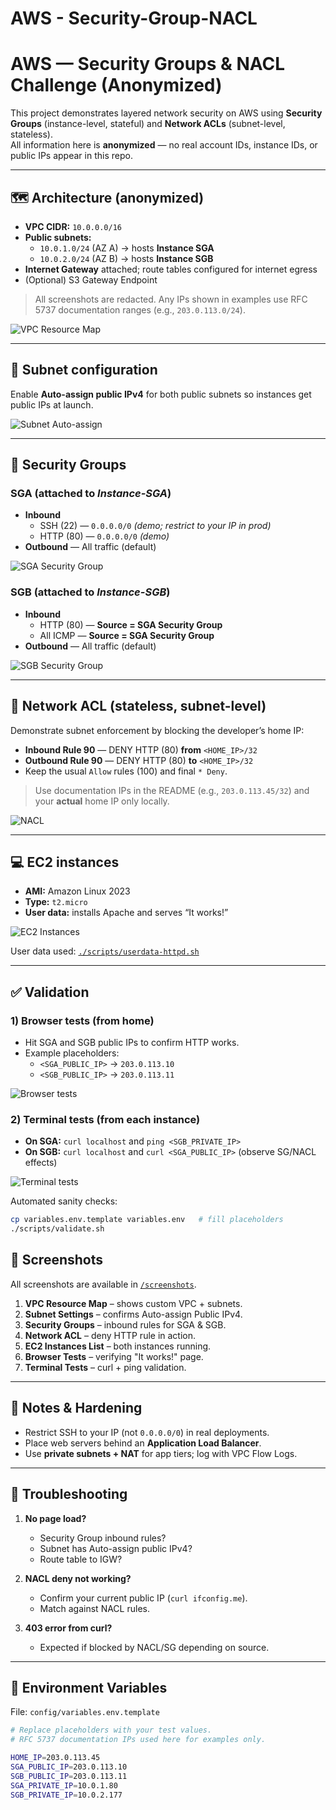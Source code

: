 # AWS - Security-Group-NACL

# AWS — Security Groups & NACL Challenge (Anonymized)

This project demonstrates layered network security on AWS using **Security Groups** (instance-level, stateful) and **Network ACLs** (subnet-level, stateless).  
All information here is **anonymized** — no real account IDs, instance IDs, or public IPs appear in this repo.

---

## 🗺️ Architecture (anonymized)

- **VPC CIDR:** `10.0.0.0/16`
- **Public subnets:**
  - `10.0.1.0/24` (AZ A) → hosts **Instance SGA**
  - `10.0.2.0/24` (AZ B) → hosts **Instance SGB**
- **Internet Gateway** attached; route tables configured for internet egress
- (Optional) S3 Gateway Endpoint

> All screenshots are redacted. Any IPs shown in examples use RFC 5737 documentation ranges (e.g., `203.0.113.0/24`).

![VPC Resource Map](./screenshots/01-vpc-resource-map.png)

---

## 🔧 Subnet configuration

Enable **Auto-assign public IPv4** for both public subnets so instances get public IPs at launch.

![Subnet Auto-assign](./screenshots/02-subnet-public-ip.png)

---

## 🔐 Security Groups

### SGA (attached to *Instance-SGA*)
- **Inbound**
  - SSH (22) — `0.0.0.0/0` *(demo; restrict to your IP in prod)*
  - HTTP (80) — `0.0.0.0/0` *(demo)*
- **Outbound** — All traffic (default)

![SGA Security Group](./screenshots/03-sga-security-group.png)

### SGB (attached to *Instance-SGB*)
- **Inbound**
  - HTTP (80) — **Source = SGA Security Group**
  - All ICMP — **Source = SGA Security Group**
- **Outbound** — All traffic (default)

![SGB Security Group](./screenshots/04-sgb-security-group.png)

---

## 🚧 Network ACL (stateless, subnet-level)

Demonstrate subnet enforcement by blocking the developer’s home IP:

- **Inbound Rule 90** — DENY HTTP (80) **from** `<HOME_IP>/32`
- **Outbound Rule 90** — DENY HTTP (80) **to** `<HOME_IP>/32`
- Keep the usual `Allow` rules (100) and final `* Deny`.

> Use documentation IPs in the README (e.g., `203.0.113.45/32`) and your **actual** home IP only locally.

![NACL](./screenshots/05-network-acl.png)

---

## 💻 EC2 instances

- **AMI:** Amazon Linux 2023
- **Type:** `t2.micro`
- **User data:** installs Apache and serves “It works!”

![EC2 Instances](./screenshots/06-ec2-instances.png)

User data used: [`./scripts/userdata-httpd.sh`](./scripts/userdata-httpd.sh)

---

## ✅ Validation

### 1) Browser tests (from home)
- Hit SGA and SGB public IPs to confirm HTTP works.
- Example placeholders:
  - `<SGA_PUBLIC_IP>` → `203.0.113.10`
  - `<SGB_PUBLIC_IP>` → `203.0.113.11`

![Browser tests](./screenshots/07-browser-tests.png)

### 2) Terminal tests (from each instance)
- **On SGA:** `curl localhost` and `ping <SGB_PRIVATE_IP>`
- **On SGB:** `curl localhost` and `curl <SGA_PUBLIC_IP>` (observe SG/NACL effects)

![Terminal tests](./screenshots/08-terminal-tests.png)

Automated sanity checks:

```bash
cp variables.env.template variables.env   # fill placeholders
./scripts/validate.sh
```
## 📸 Screenshots

All screenshots are available in [`/screenshots`](./screenshots).  

1. **VPC Resource Map** – shows custom VPC + subnets.  
2. **Subnet Settings** – confirms Auto-assign Public IPv4.  
3. **Security Groups** – inbound rules for SGA & SGB.  
4. **Network ACL** – deny HTTP rule in action.  
5. **EC2 Instances List** – both instances running.  
6. **Browser Tests** – verifying "It works!" page.  
7. **Terminal Tests** – curl + ping validation.  

---

## 🔐 Notes & Hardening

- Restrict SSH to your IP (not `0.0.0.0/0`) in real deployments.  
- Place web servers behind an **Application Load Balancer**.  
- Use **private subnets + NAT** for app tiers; log with VPC Flow Logs.  

---

## 🧪 Troubleshooting

1. **No page load?**
   - Security Group inbound rules?  
   - Subnet has Auto-assign public IPv4?  
   - Route table to IGW?  

2. **NACL deny not working?**
   - Confirm your current public IP (`curl ifconfig.me`).  
   - Match against NACL rules.  

3. **403 error from curl?**
   - Expected if blocked by NACL/SG depending on source.  

---

## 📝 Environment Variables

File: `config/variables.env.template`

```bash
# Replace placeholders with your test values.
# RFC 5737 documentation IPs used here for examples only.

HOME_IP=203.0.113.45
SGA_PUBLIC_IP=203.0.113.10
SGB_PUBLIC_IP=203.0.113.11
SGA_PRIVATE_IP=10.0.1.80
SGB_PRIVATE_IP=10.0.2.177
```


